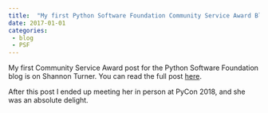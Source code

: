 ```yaml
---
title:  "My first Python Software Foundation Community Service Award Blog Post"
date: 2017-01-01
categories: 
 - blog
 - PSF
---
```


My first Community Service Award post for the Python Software Foundation blog is on Shannon Turner. You can read the full post [here](https://pyfound.blogspot.com/2017/01/i-use-python-to-help-build-kind-of.html).

After this post I ended up meeting her in person at PyCon 2018, and she was an absolute delight.